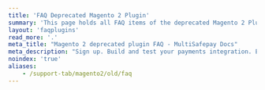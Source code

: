 ```yaml
---
title: 'FAQ Deprecated Magento 2 Plugin'
summary: 'This page holds all FAQ items of the deprecated Magento 2 Plugin.'
layout: 'faqplugins'
read_more: '.'
meta_title: "Magento 2 deprecated plugin FAQ - MultiSafepay Docs"
meta_description: "Sign up. Build and test your payments integration. Explore our products and services. Use our API reference, SDKs, and wrappers. Get support."
noindex: 'true'
aliases:
    - /support-tab/magento2/old/faq
---
```

 